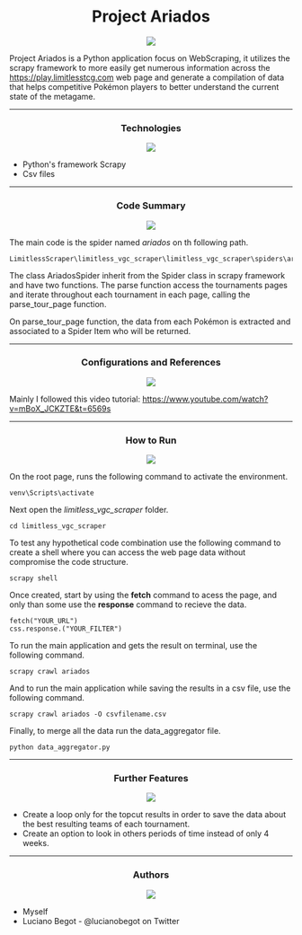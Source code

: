 <h1 align="center">Project Ariados</h1>

<p align="center">
<img align="center" src="https://archives.bulbagarden.net/media/upload/thumb/f/fc/Menu_HOME_0168.png/60px-Menu_HOME_0168.png">
</p>

Project Ariados is a Python application focus on WebScraping, it utilizes the scrapy framework to more easily get numerous information across the https://play.limitlesstcg.com web page and generate a compilation of data that helps competitive Pokémon players to better understand the current state of the metagame.

---

<h3 align="center">Technologies</h3>

<p align="center">
<img align="center" src="https://archives.bulbagarden.net/media/upload/thumb/c/cf/Menu_HOME_0167.png/60px-Menu_HOME_0167.png">
</p>

* Python's framework Scrapy
* Csv files

---

<h3 align="center">Code Summary</h3>

<p align="center">
<img align="center" src="https://archives.bulbagarden.net/media/upload/thumb/c/cf/Menu_HOME_0167.png/60px-Menu_HOME_0167.png">
</p>

The main code is the spider named <i>ariados</i> on th following path.
```
LimitlessScraper\limitless_vgc_scraper\limitless_vgc_scraper\spiders\aridos.py
```
The class AriadosSpider inherit from the Spider class in scrapy framework and have two functions. The parse function access the tournaments pages and iterate throughout each tournament in each page, calling the parse_tour_page function.

On parse_tour_page function, the data from each Pokémon is extracted and associated to a Spider Item who will be returned.

---

<h3 align="center">Configurations and References</h3>

<p align="center">
<img align="center" src="https://archives.bulbagarden.net/media/upload/thumb/c/cf/Menu_HOME_0167.png/60px-Menu_HOME_0167.png">
</p>

Mainly I followed this video tutorial: https://www.youtube.com/watch?v=mBoX_JCKZTE&t=6569s

---

<h3 align="center">How to Run</h3>

<p align="center">
<img align="center" src="https://archives.bulbagarden.net/media/upload/thumb/c/cf/Menu_HOME_0167.png/60px-Menu_HOME_0167.png">
</p>

On the root page, runs the following command to activate the environment.
```
venv\Scripts\activate
```
Next open the <i>limitless_vgc_scraper</i> folder.
```
cd limitless_vgc_scraper
```
To test any hypothetical code combination use the following command to create a shell where you can access the web page data without compromise the code structure.
```
scrapy shell
```
Once created, start by using the <b>fetch</b> command to acess the page, and only than some use the <b>response</b> command to recieve the data.
```
fetch("YOUR_URL")
css.response.("YOUR_FILTER")
```
To run the main application and gets the result on terminal, use the following command.
```
scrapy crawl ariados
```
And to run the main application while saving the results in a csv file, use the following command.
```
scrapy crawl ariados -O csvfilename.csv
```
Finally, to merge all the data run the data_aggregator file.
```
python data_aggregator.py
```

---

<h3 align="center">Further Features</h3>

<p align="center">
<img align="center" src="https://archives.bulbagarden.net/media/upload/thumb/c/cf/Menu_HOME_0167.png/60px-Menu_HOME_0167.png">
</p>

* Create a loop only for the topcut results in order to save the data about the best resulting teams of each tournament.
* Create an option to look in others periods of time instead of only 4 weeks.

---

<h3 align="center">Authors</h3>

<p align="center">
<img align="center" src="https://archives.bulbagarden.net/media/upload/thumb/c/cf/Menu_HOME_0167.png/60px-Menu_HOME_0167.png">
</p>

* Myself
* Luciano Begot - @lucianobegot on Twitter

